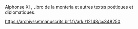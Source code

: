 Alphonse XI , Libro de la monteria et autres textes poétiques et diplomatiques.

https://archivesetmanuscrits.bnf.fr/ark:/12148/cc348250
